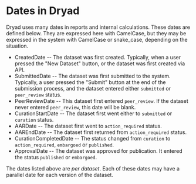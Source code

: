 
Dates in Dryad
================

Dryad uses many dates in reports and internal calculations. These dates are
defined below. They are expressed here with CamelCase, but they may be expressed
in the system with CamelCase or snake_case, depending on the situation.

- CreatedDate -- The dataset was first created. Typically, when a user pressed the
  "New Dataset" button, or the dataset was first created via API.
- SubmittedDate -- The dataset was first submitted to the system. Typically, a
  user pressed the "Submit" button at the end of the submission process, and the
  dataset entered either `submitted` or `peer_review` status.
- PeerReviewDate -- This dataset first entered `peer_review`. If the dataset
  never entered `peer_review`, this date will be blank. 
- CurationStartDate -- The dataset first went either to `submitted` or
  `curation` status.
- AARDate -- The dataset first went to `action_required` status.
- AAREndDate -- The dataset first returned from `action_required` status.
- CurationCompletedDate --  The status changed from `curation` to
  `action_required`, `embargoed` or `published`. 
- ApprovalDate -- The dataset was approved for publication. It entered the
  status `published` or `embargoed`.


The dates listed above are *per dataset*. Each of these dates may have a parallel
date for each version of the dataset.
